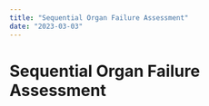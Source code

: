 ```yaml
---
title: "Sequential Organ Failure Assessment"
date: "2023-03-03"
---
```


# Sequential Organ Failure Assessment



